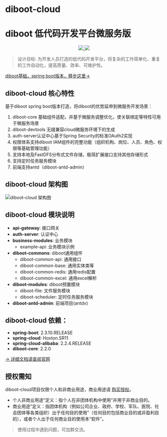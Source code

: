# diboot-cloud
# diboot 低代码开发平台微服务版
<p align="center">
    <a href="http://www.apache.org/licenses/LICENSE-2.0.html" target="_blank">
        <img src="https://img.shields.io/hexpm/l/plug.svg">
    </a>
    <a href="https://mvnrepository.com/artifact/com.diboot" target="_blank">
        <img src="https://img.shields.io/maven-central/v/com.diboot/diboot-core-spring-boot-starter">
    </a>
</p>

> 设计目标: 为开发人员打造的低代码开发平台，将复杂的工作简单化、重复的工作自动化，提高质量、效率、可维护性。

[diboot基础，spring boot版本，移步这里->](https://github.com/dibo-software/diboot)

## diboot-cloud 核心特性
基于diboot spring boot版本打造，将diboot的优势延申到微服务开发场景：
1. diboot-core 基础组件适配，并基于微服务调整优化，使关联绑定等特性可用于微服务场景
2. diboot-devtools 无缝兼容cloud微服务环境下的生成
3. auth-server认证中心基于Spring Security的标准OAuth2实现
4. 权限体系支持diboot IAM组件的完整功能（组织机构、岗位、人员、角色、权限等基础管理功能）
5. 支持本地及FastDFS分布式文件存储，极简扩展接口支持其他存储形式
6. 支持定时任务服务模块
7. 前端支持antd（diboot-antd-admin）

## diboot-cloud 架构图
![diboot-cloud 架构图](docs/img/diboot-cloud.png)

## diboot-cloud 模块说明
- **api-gateway**:  接口网关
- **auth-server**:  认证中心
- **business-modules**: 业务模块
    - example-api:  业务模块示例
- **diboot-commons**: diboot通用组件
    - diboot-common-api:    通用接口
    - diboot-common-base:   通用实体类等
    - diboot-common-redis:  通用redis配置
    - diboot-common-excel:  通用excel解析
- **diboot-modules**: diboot预置模块
    - diboot-file:  文件服务模块
    - diboot-scheduler: 定时任务服务模块
- **diboot-antd-admin**: 前端项目(antdv)
 
## diboot-cloud 依赖：
* **spring-boot**: 2.3.10.RELEASE
* **spring-cloud**: Hoxton.SR11
* **spring-cloud-alibaba**: 2.2.4.RELEASE
* **diboot-core**: 2.2.0

[-> 详细文档请查阅官网](https://www.diboot.com/guide/diboot-cloud/introduce.html)

## 授权需知
diboot-cloud项目仅限个人和非商业用途，商业用途请 [购买授权](https://www.diboot.com/ent/service.html)。
* 个人非商业用途”定义：指个人在非团体机构中使用”并用于非商业目的。
* 商业用途”定义：指团体机构（例如公司企业、政府、学校、军队、医院、社会团体等各类组织）出于任何目的使用”（任何目的包括商业目的或非盈利目的），或者个人出于任何商业目的使用本“软件”。

> 使用过程中遇到问题，可加群交流。
